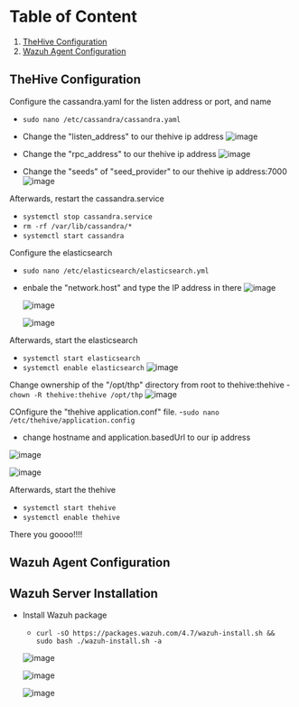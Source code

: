 # Table of Content
1. [TheHive Configuration](#thehive-installation)
2. [Wazuh Agent Configuration](#wazuh-agent-configuration) 


## TheHive Configuration
Configure the cassandra.yaml for the listen address or port, and name
- `sudo nano /etc/cassandra/cassandra.yaml`
- Change the "listen_address" to our thehive ip address
![image](https://github.com/leonlamsc/Wazuh-with-SOAR/assets/140391766/a478b94e-8007-422a-8146-d980c60546d6)

- Change the "rpc_address" to our thehive ip address
![image](https://github.com/leonlamsc/Wazuh-with-SOAR/assets/140391766/d59cdcce-d605-46ec-b495-99c7262c62ea)

- Change the "seeds" of "seed_provider" to our thehive ip address:7000
![image](https://github.com/leonlamsc/Wazuh-with-SOAR/assets/140391766/0fc7cffd-7a32-409a-88cd-d14209bb7005)


Afterwards, restart the cassandra.service
- `systemctl stop cassandra.service`
- `rm -rf /var/lib/cassandra/*`
- `systemctl start cassandra`

Configure the elasticsearch
- `sudo nano /etc/elasticsearch/elasticsearch.yml`
- enbale the "network.host" and type the IP address in there
  ![image](https://github.com/leonlamsc/Wazuh-with-SOAR/assets/140391766/4a8c957c-50fc-4426-9c98-ba5cd7a57ace)

  ![image](https://github.com/leonlamsc/Wazuh-with-SOAR/assets/140391766/cc7d7606-6bd9-4560-8464-f866e604df7e)

  ![image](https://github.com/leonlamsc/Wazuh-with-SOAR/assets/140391766/6ed8778e-98e1-4369-96ed-10c100a78df1)

Afterwards, start the elasticsearch
- `systemctl start elasticsearch`
- `systemctl enable elasticsearch`
  ![image](https://github.com/leonlamsc/Wazuh-with-SOAR/assets/140391766/846e6f59-5c3d-4d04-ad9b-ec14f87538f3)


Change ownership of the "/opt/thp" directory from root to thehive:thehive
-`chown -R thehive:thehive /opt/thp`
  ![image](https://github.com/leonlamsc/Wazuh-with-SOAR/assets/140391766/1338cc95-d154-4ccd-85f8-b93df1f159b1)

COnfigure the "thehive application.conf" file.
-`sudo nano /etc/thehive/application.config`

- change hostname and application.basedUrl to our ip address

![image](https://github.com/leonlamsc/Wazuh-with-SOAR/assets/140391766/5ab3a77c-82af-422d-9360-b8428a543927)

![image](https://github.com/leonlamsc/Wazuh-with-SOAR/assets/140391766/391a2563-4e54-4b8c-8126-fc434100299d)


Afterwards, start the thehive
- `systemctl start thehive`
- `systemctl enable thehive`

There you goooo!!!!

## Wazuh Agent Configuration



## Wazuh Server Installation
- Install Wazuh package
  - `curl -sO https://packages.wazuh.com/4.7/wazuh-install.sh && sudo bash ./wazuh-install.sh -a`

  ![image](https://github.com/leonlamsc/Wazuh-with-SOAR/assets/140391766/f51d93f2-b504-4b24-9374-f7f03c364db5)

  ![image](https://github.com/leonlamsc/Wazuh-with-SOAR/assets/140391766/03bfedf5-b2aa-4667-9646-0f6062121f86)

  ![image](https://github.com/leonlamsc/Wazuh-with-SOAR/assets/140391766/31e54afc-2a5c-45fb-9544-b2b5145992a5)

